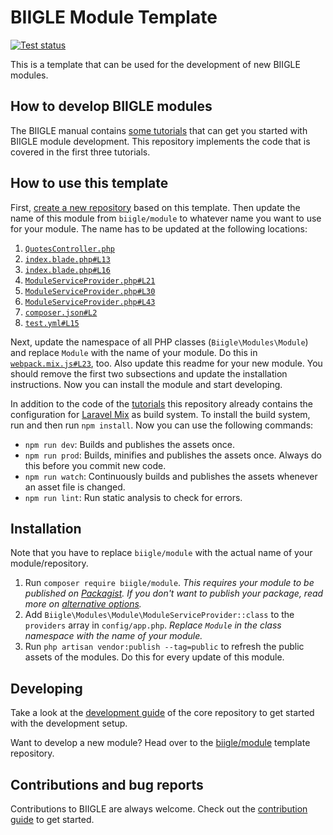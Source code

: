# BIIGLE Module Template

[![Test status](https://github.com/biigle/module/workflows/Tests/badge.svg)](https://github.com/biigle/module/actions?query=workflow%3ATests)

This is a template that can be used for the development of new BIIGLE modules.

## How to develop BIIGLE modules

The BIIGLE manual contains [some tutorials](https://biigle-admin-documentation.readthedocs.io/module-development/module-development/) that can get you started with BIIGLE module development. This repository implements the code that is covered in the first three tutorials.

## How to use this template

First, [create a new repository](https://github.com/biigle/module/generate) based on this template. Then update the name of this module from `biigle/module` to whatever name you want to use for your module. The name has to be updated at the following locations:

1. [`QuotesController.php`](src/Http/Controllers/QuotesController.php#L16)
2. [`index.blade.php#L13`](src/resources/views/index.blade.php#L13)
3. [`index.blade.php#L16`](src/resources/views/index.blade.php#L16)
4. [`ModuleServiceProvider.php#L21`](src/ModuleServiceProvider.php#L21)
5. [`ModuleServiceProvider.php#L30`](src/ModuleServiceProvider.php#L30)
6. [`ModuleServiceProvider.php#L43`](src/ModuleServiceProvider.php#L43)
7. [`composer.json#L2`](composer.json#L2)
8. [`test.yml#L15`](.github/workflows/test.yml#L15)

Next, update the namespace of all PHP classes (`Biigle\Modules\Module`) and replace `Module` with the name of your module. Do this in [`webpack.mix.js#L23`](webpack.mix.js#L23), too. Also update this readme for your new module. You should remove the first two subsections and update the installation instructions. Now you can install the module and start developing.

In addition to the code of the [tutorials](https://biigle.de/manual#developer-tutorials) this repository already contains the configuration for [Laravel Mix](https://laravel.com/docs/9.x/mix) as build system. To install the build system, run and then run `npm install`. Now you can use the following commands:

- `npm run dev`: Builds and publishes the assets once.
- `npm run prod`: Builds, minifies and publishes the assets once. Always do this before you commit new code.
- `npm run watch`: Continuously builds and publishes the assets whenever an asset file is changed.
- `npm run lint`: Run static analysis to check for errors.

## Installation

Note that you have to replace `biigle/module` with the actual name of your module/repository.

1. Run `composer require biigle/module`. *This requires your module to be published on [Packagist](https://packagist.org/). If you don't want to publish your package, read more on [alternative options](https://getcomposer.org/doc/05-repositories.md#vcs).*
2. Add `Biigle\Modules\Module\ModuleServiceProvider::class` to the `providers` array in `config/app.php`. *Replace `Module` in the class namespace with the name of your module.*
3. Run `php artisan vendor:publish --tag=public` to refresh the public assets of the modules. Do this for every update of this module.

## Developing

Take a look at the [development guide](https://github.com/biigle/core/blob/master/DEVELOPING.md) of the core repository to get started with the development setup.

Want to develop a new module? Head over to the [biigle/module](https://github.com/biigle/module) template repository.

## Contributions and bug reports

Contributions to BIIGLE are always welcome. Check out the [contribution guide](https://github.com/biigle/core/blob/master/CONTRIBUTING.md) to get started.
